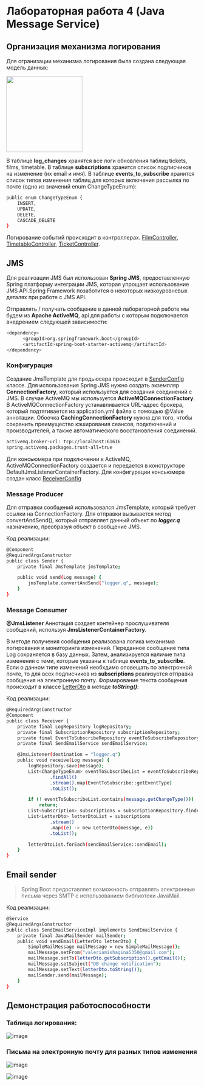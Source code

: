 # Лабораторная работа 4 (Java Message Service)
## Организация механизма логирования
Для огранизации механизма логирования была создана следующая модель данных:

<img src="https://github.com/vellarLa/ESA_LAB__4/assets/83453185/f6af8fd9-b7eb-4a84-99b1-86543fb801cd" width="200">

В таблице **log_changes** хранятся все логи обновления таблиц tickets, films, timetable. В таблице **subscriptions** хранится список подписчиков на изменение (их email и имя). 
В таблице **events_to_subscribe** хранится список типов изменения таблиц для которых включения рассылка по почте (одно из значений enum ChangeTypeEnum):

```bash
public enum ChangeTypeEnum {
    INSERT,
    UPDATE,
    DELETE,
    CASCADE_DELETE
}
```
Логирование событий происходит в контроллерах. [FilmController](https://github.com/vellarLa/ESA_LAB__4/blob/master/src/main/java/com/example/demo/controller/FilmController.java), 
[TimetableController](https://github.com/vellarLa/ESA_LAB__4/blob/master/src/main/java/com/example/demo/controller/TimetableController.java), [TicketController](https://github.com/vellarLa/ESA_LAB__4/blob/master/src/main/java/com/example/demo/controller/TicketController.java). 

## JMS
Для реализации JMS был использован **Spring JMS**, предоставленную Spring платформу интеграции JMS, которая упрощает использование JMS API.Spring Framework позаботится о некоторых низкоуровневых деталях при работе с JMS API. 

Отправлять / получать сообщение в данной лабораторной работе мы будем из **Apache ActiveMQ**, api для работы с которым подключается внедрением следующей зависимости:
```bash
<dependency>
      <groupId>org.springframework.boot</groupId>
      <artifactId>spring-boot-starter-activemq</artifactId>
</dependency>
```

### Конфигурация
Создание JmsTemplate для продьюсера происходит в [SenderConfig](https://github.com/vellarLa/ESA_LAB__4/blob/master/src/main/java/com/example/demo/config/SenderConfig.java) классе. 
Для использования Spring JMS нужно создать экземпляр **ConnectionFactory**, который используется для создания соединений с JMS. В случае ActiveMQ мы используется **ActiveMQConnectionFactory**. В ActiveMQConnectionFactory устанавливается URL-адрес брокера, который подтягивается из application.yml файла с помощью @Value аннотации. Обоочка **CachingConnectionFactory** нужна для того, чтобы сохранить преимущество кэширования сеансов, подключений и производителей, а также автоматического восстановления соединений.

```bash
activemq.broker-url: tcp://localhost:61616
spring.activemq.packages.trust-all=true
```
Для консьюмера при подключении к ActiveMQ, ActiveMQConnectionFactory создается и передается в конструкторе DefaultJmsListenerContainerFactory. Для конфигурации консьюмера создан класс 
[ReceiverConfig](https://github.com/vellarLa/ESA_LAB__4/blob/master/src/main/java/com/example/demo/config/ReceiverConfig.java)

### Message Producer
Для отправки сообщений использовался JmsTemplate, который требует ссылки на ConnectionFactory. Для отправки вызывается метод convertAndSend(), который отправляет данный объект по ***logger.q*** назначению, преобразуя объект в сообщение JMS. 

Код реализации:

```bash
@Component
@RequiredArgsConstructor
public class Sender {
    private final JmsTemplate jmsTemplate;

    public void send(Log message) {
        jmsTemplate.convertAndSend("logger.q", message);
    }
}
```

### Message Consumer
**@JmsListener** Аннотация создает контейнер прослушивателя сообщений, используя **JmsListenerContainerFactory**. 

В методе получения сообщения реализована логика механизма логирования и мониторинга изменений. Переданное сообщение типа Log сохраняется в базу данных. Затем, анализируется наличие типа изменения с теми, которые указаны к таблице **events_to_subscribe**. Если о данном типе изменений необхдимо оповещать по электронной почте, то для всех подписчиков из **subscriptions** реализуется отправка сообщения на электронную почту. Формирование текста сообщения происходит в классе [LetterDto](https://github.com/vellarLa/ESA_LAB__4/blob/master/src/main/java/com/example/demo/dto/LetterDto.java) в методе ***toString()***:

Код реализации:

```bash
@RequiredArgsConstructor
@Component
public class Receiver {
    private final LogRepository logRepository;
    private final SubscriptionRepository subscriptionRepository;
    private final EventToSubscribeRepository eventToSubscribeRepository;
    private final SendEmailService sendEmailService;

    @JmsListener(destination = "logger.q")
    public void receive(Log message) {
        logRepository.save(message);
        List<ChangeTypeEnum> eventToSubscribeList = eventToSubscribeRepository
                .findAll()
                .stream().map(EventToSubscribe::getEventType)
                .toList();

        if (! eventToSubscribeList.contains(message.getChangeType()))
            return;
        List<Subscription> subscriptions = subscriptionRepository.findAll();
        List<LetterDto> letterDtoList = subscriptions
                .stream()
                .map((e) -> new LetterDto(message, e))
                .toList();

        letterDtoList.forEach(sendEmailService::sendEmail);
    }
}
```

## Email sender
> Spring Boot предоставляет возможность отправлять электронные письма через SMTP с использованием библиотеки JavaMail. 
 
Код реализации:

```bash
@Service
@RequiredArgsConstructor
public class SendEmailServiceImpl implements SendEmailService {
    private final JavaMailSender mailSender;
    public void sendEmail(LetterDto letterDto) {
        SimpleMailMessage mailMessage = new SimpleMailMessage();
        mailMessage.setFrom("valeriamishagina5350@gmail.com");
        mailMessage.setTo(letterDto.getSubscription().getEmail());
        mailMessage.setSubject("DB change notification");
        mailMessage.setText(letterDto.toString());
        mailSender.send(mailMessage);
    }
}
```

## Демонстрация работоспособности

### Таблица логирования:
![image](https://github.com/vellarLa/ESA_LAB__4/assets/83453185/8cbb18fa-6f86-4cc0-bd0d-17133936d3c6)

### Письма на электронную почту для разных типов изменения
![image](https://github.com/vellarLa/ESA_LAB__4/assets/83453185/77c012d8-096d-4063-a19e-b5ef5774bd26)

![image](https://github.com/vellarLa/ESA_LAB__4/assets/83453185/45964e1c-fcb8-4684-b483-4d8e25b40cb0)

